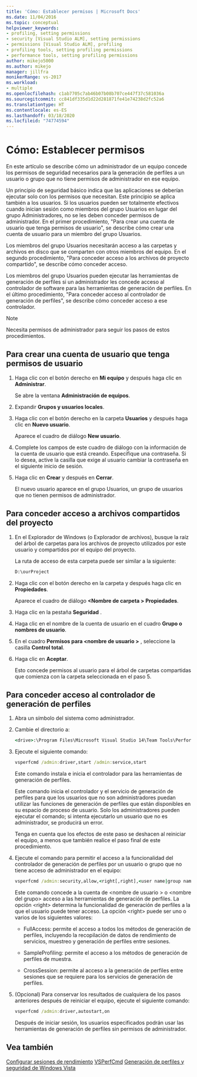 ```yaml
---
title: 'Cómo: Establecer permisos | Microsoft Docs'
ms.date: 11/04/2016
ms.topic: conceptual
helpviewer_keywords:
- profiling, setting permissions
- security [Visual Studio ALM], setting permissions
- permissions [Visual Studio ALM], profiling
- profiling tools, setting profiling permissions
- performance tools, setting profiling permissions
author: mikejo5000
ms.author: mikejo
manager: jillfra
monikerRange: vs-2017
ms.workload:
- multiple
ms.openlocfilehash: c1ab7705c7ab46b07b08b707ce447f37c581036a
ms.sourcegitcommit: cc841df335d1d22d281871fe41e74238d2fc52a6
ms.translationtype: HT
ms.contentlocale: es-ES
ms.lasthandoff: 03/18/2020
ms.locfileid: "74774594"
---
```

# <a name="how-to-set-permissions"></a>Cómo: Establecer permisos

En este artículo se describe cómo un administrador de un equipo concede los permisos de seguridad necesarios para la generación de perfiles a un usuario o grupo que no tiene permisos de administrador en ese equipo.

Un principio de seguridad básico indica que las aplicaciones se deberían ejecutar solo con los permisos que necesitan. Este principio se aplica también a los usuarios. Si los usuarios pueden ser totalmente efectivos cuando inician sesión como miembros del grupo Usuarios en lugar del grupo Administradores, no se les deben conceder permisos de administrador. En el primer procedimiento, "Para crear una cuenta de usuario que tenga permisos de usuario", se describe cómo crear una cuenta de usuario para un miembro del grupo Usuarios.

Los miembros del grupo Usuarios necesitarán acceso a las carpetas y archivos en disco que se comparten con otros miembros del equipo. En el segundo procedimiento, "Para conceder acceso a los archivos de proyecto compartido", se describe cómo conceder acceso.

Los miembros del grupo Usuarios pueden ejecutar las herramientas de generación de perfiles si un administrador les concede acceso al controlador de software para las herramientas de generación de perfiles. En el último procedimiento, "Para conceder acceso al controlador de generación de perfiles", se describe cómo conceder acceso a ese controlador.

> [!NOTE]
> Necesita permisos de administrador para seguir los pasos de estos procedimientos.

## <a name="to-create-a-user-account-that-has-user-permissions"></a>Para crear una cuenta de usuario que tenga permisos de usuario

1. Haga clic con el botón derecho en **Mi equipo** y después haga clic en **Administrar**.

     Se abre la ventana **Administración de equipos**.

2. Expandir **Grupos y usuarios locales**.

3. Haga clic con el botón derecho en la carpeta **Usuarios** y después haga clic en **Nuevo usuario**.

     Aparece el cuadro de diálogo **New usuario**.

4. Complete los campos de este cuadro de diálogo con la información de la cuenta de usuario que está creando. Especifique una contraseña. Si lo desea, active la casilla que exige al usuario cambiar la contraseña en el siguiente inicio de sesión.

5. Haga clic en **Crear** y después en **Cerrar**.

     El nuevo usuario aparece en el grupo Usuarios, un grupo de usuarios que no tienen permisos de administrador.

## <a name="to-grant-access-to-shared-project-files"></a>Para conceder acceso a archivos compartidos del proyecto

1. En el Explorador de Windows (o Explorador de archivos), busque la raíz del árbol de carpetas para los archivos de proyecto utilizados por este usuario y compartidos por el equipo del proyecto.

     La ruta de acceso de esta carpeta puede ser similar a la siguiente:

    ```cmd
    D:\ourProject
    ```

2. Haga clic con el botón derecho en la carpeta y después haga clic en **Propiedades**.

     Aparece el cuadro de diálogo **\<Nombre de carpeta > Propiedades**.

3. Haga clic en la pestaña **Seguridad** .

4. Haga clic en el nombre de la cuenta de usuario en el cuadro **Grupo o nombres de usuario**.

5. En el cuadro **Permisos para \<nombre de usuario >** , seleccione la casilla **Control total**.

6. Haga clic en **Aceptar**.

     Esto concede permisos al usuario para el árbol de carpetas compartidas que comienza con la carpeta seleccionada en el paso 5.

## <a name="to-grant-access-to-the-profiling-driver"></a>Para conceder acceso al controlador de generación de perfiles

1. Abra un símbolo del sistema como administrador.

2. Cambie el directorio a:

    ```cmd
    <drive>:\Program Files\Microsoft Visual Studio 14\Team Tools\Performance Tools
    ```

3. Ejecute el siguiente comando:

    ```cmd
    vsperfcmd /admin:driver,start /admin:service,start
    ```

     Este comando instala e inicia el controlador para las herramientas de generación de perfiles.

     Este comando inicia el controlador y el servicio de generación de perfiles para que los usuarios que no son administradores puedan utilizar las funciones de generación de perfiles que están disponibles en su espacio de proceso de usuario. Solo los administradores pueden ejecutar el comando; si intenta ejecutarlo un usuario que no es administrador, se producirá un error.

     Tenga en cuenta que los efectos de este paso se deshacen al reiniciar el equipo, a menos que también realice el paso final de este procedimiento.

4. Ejecute el comando para permitir el acceso a la funcionalidad del controlador de generación de perfiles por un usuario o grupo que no tiene acceso de administrador en el equipo:

    ```cmd
    vsperfcmd /admin:security,allow,<right[,right],<user name|group name>
    ```

     Este comando concede a la cuenta de \<nombre de usuario > o \<nombre del grupo> acceso a las herramientas de generación de perfiles. La opción \<right> determina la funcionalidad de generación de perfiles a la que el usuario puede tener acceso. La opción \<right> puede ser uno o varios de los siguientes valores:

    - FullAccess: permite el acceso a todos los métodos de generación de perfiles, incluyendo la recopilación de datos de rendimiento de servicios, muestreo y generación de perfiles entre sesiones.

    - SampleProfiling: permite el acceso a los métodos de generación de perfiles de muestra.

    - CrossSession: permite al acceso a la generación de perfiles entre sesiones que se requiere para los servicios de generación de perfiles.

5. (Opcional) Para conservar los resultados de cualquiera de los pasos anteriores después de reiniciar el equipo, ejecute el siguiente comando:

    ```cmd
    vsperfcmd /admin:driver,autostart,on
    ```

   Después de iniciar sesión, los usuarios especificados podrán usar las herramientas de generación de perfiles sin permisos de administrador.

## <a name="see-also"></a>Vea también

[Configurar sesiones de rendimiento](../profiling/configuring-performance-sessions.md)
[VSPerfCmd](../profiling/vsperfcmd.md)
[Generación de perfiles y seguridad de Windows Vista](../profiling/profiling-and-windows-vista-security.md)
